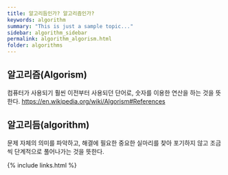 ```yaml
---
title: 알고리듬인가? 알고리즘인가?
keywords: algorithm
summary: "This is just a sample topic..."
sidebar: algorithm_sidebar
permalink: algorithm_algorism.html
folder: algorithms
---
```


## 알고리즘(Algorism)

컴퓨터가 사용되기 훨씬 이전부터 사용되던 단어로, 숫자를 이용한 연산을 하는 것을 뜻한다. 
https://en.wikipedia.org/wiki/Algorism#References


## 알고리듬(algorithm)

문제 자체의 의미를 파악하고, 해결에 필요한 중요한 실마리를 찾아 포기하지 않고 조금씩 단계적으로 풀어나가는 것을 뜻한다.

{% include links.html %}
